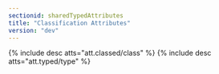 ```yaml
---
sectionid: sharedTypedAttributes
title: "Classification Attributes"
version: "dev"
---
```


{% include desc atts="att.classed/class" %}
{% include desc atts="att.typed/type" %}
